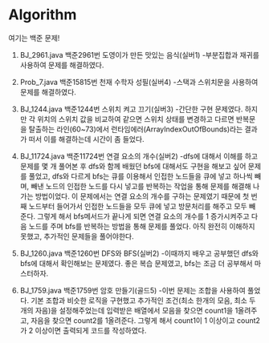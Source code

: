 # Algorithm
여기는 백준 문제!

1. BJ_2961.java 백준2961번 도영이가 만든 맛있는 음식(실버1)
-부분집합과 재귀를 사용하여 문제를 해결하였다.

2. Prob_7.java 백준15815번 천재 수학자 성필(실버4)
-스택과 스위치문을 사용하여 문제를 해결하였다.

3. BJ_1244.java 백준1244번 스위치 켜고 끄기(실버3)
-간단한 구현 문제였다. 하지만 각 위치의 스위치 값을 비교하여 같으면 스위치 상태를 변경하고 다르면 반복문을 탈출하는 라인(60~73)에서 런타임에러(ArrayIndexOutOfBounds)라는 결과가 떠서 이를 해결하는데 시간이 좀 들었다.

4. BJ_11724.java 백준11724번 연결 요소의 개수(실버2)
-dfs에 대해서 이해를 하고 문제를 몇 개 풀어본 후 dfs와 함께 배웠던 bfs에 대해서도 구현을 해보고 싶어 문제를 풀었고, dfs와 다르게 bfs는 큐를 이용해서 인접한 노드들을 큐에 넣고 하나씩 빼며, 빼낸 노드의 인접한 노드를 다시 넣고를 반복하는 작업을 통해 문제를 해결해 나가는 방법이었다. 이 문제에서는 연결 요소의 개수를 구하는 문제였기 때문에 첫 번째 노드부터 들어가서 인접한 노드들을 모두 큐에 넣고 방문처리를 해주고 모두 빼준다. 그렇게 해서 bfs메서드가 끝나게 되면 연결 요소의 개수를 1 증가시켜주고 다음 노드를 주며 bfs를 반복하는 방법을 통해 문제를 풀었다. 아직 완전히 이해하지 못했고, 추가적인 문제들을 풀어야한다.

5. BJ_1260.java 백준1260번 DFS와 BFS(실버2)
-이때까지 배우고 공부했던 dfs와 bfs에 대해서 확인해보는 문제였다. 좋은 복습 문제였고, bfs는 조금 더 공부해서 마스터하자.

6. BJ_1759.java 백준1759번 암호 만들기(골드5)
-이번 문제는 조합을 사용하여 풀었다. 기본 조합과 비슷한 로직을 구현했고 추가적인 조건(최소 한개의 모음, 최소 두개의 자음)을 설정해주었는데 입력받은 배열에서 모음을 찾으면 count1을 1올려주고, 자음을 찾으면 count2를 1올려준다. 그렇게 해서 count1이 1 이상이고 count2가 2 이상이면 출력되게 코드를 작성하였다.
